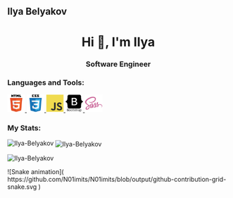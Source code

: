 ## Ilya Belyakov

<h1 align="center">Hi 👋, I'm Ilya</h1>
<h3 align="center">Software Engineer</h3>

<h3 align="left">Languages and Tools:</h3>
<a href="https://developer.mozilla.org/en-US/docs/Glossary/HTML5" target="_blank" rel="noreferrer"> <img src="https://raw.githubusercontent.com/devicons/devicon/master/icons/html5/html5-original-wordmark.svg" alt="html5" width="40" height="40"/> </a> 
<a href="https://developer.mozilla.org/en-US/docs/Web/CSS" target="_blank" rel="noreferrer"> <img src="https://raw.githubusercontent.com/devicons/devicon/master/icons/css3/css3-original-wordmark.svg" alt="css3" width="40" height="40"/> </a> 
<a href="https://developer.mozilla.org/en-US/docs/Web/JavaScript" target="_blank" rel="noreferrer"> <img src="https://raw.githubusercontent.com/devicons/devicon/master/icons/javascript/javascript-original.svg" alt="js" width="40" height="40"> </a>
<a href="https://sass-lang.com" target="_blank" rel="noreferrer"> <img src="https://raw.githubusercontent.com/devicons/devicon/master/icons/bootstrap/bootstrap-plain-wordmark.svg" alt="bootstrap" width="40" height="40"/> </a> 
<a href="https://getbootstrap.com" target="_blank" rel="noreferrer"> <img src="https://raw.githubusercontent.com/devicons/devicon/master/icons/sass/sass-original.svg" alt="sass" width="40" height="40"/> </a> 


<h3 align="left">My Stats:</h3>
<p><img align="left" src="https://github-readme-stats.vercel.app/api/top-langs?username=N01imits&show_icons=true&locale=en&layout=compact&theme=transparent" alt="Ilya-Belyakov" /></p>

<p>&nbsp;<img align="center" src="https://github-readme-stats.vercel.app/api?username=N01imits&show_icons=true&locale=en&theme=transparent" alt="Ilya-Belyakov" /></p>

<p><img align="center" src="https://github-readme-streak-stats.herokuapp.com/?user=N01imits&theme=transparent" alt="Ilya-Belyakov" /></p>
![Snake animation]( https://github.com/N01imits/N01imits/blob/output/github-contribution-grid-snake.svg )
